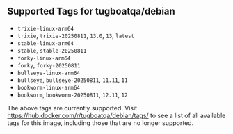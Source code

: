 ## Supported Tags for tugboatqa/debian

* `trixie-linux-arm64`
* `trixie`, `trixie-20250811`, `13.0`, `13`, `latest`
* `stable-linux-arm64`
* `stable`, `stable-20250811`
* `forky-linux-arm64`
* `forky`, `forky-20250811`
* `bullseye-linux-arm64`
* `bullseye`, `bullseye-20250811`, `11.11`, `11`
* `bookworm-linux-arm64`
* `bookworm`, `bookworm-20250811`, `12.11`, `12`

The above tags are currently supported. Visit https://hub.docker.com/r/tugboatqa/debian/tags/ to see a list of all available tags for this image, including those that are no longer supported.

